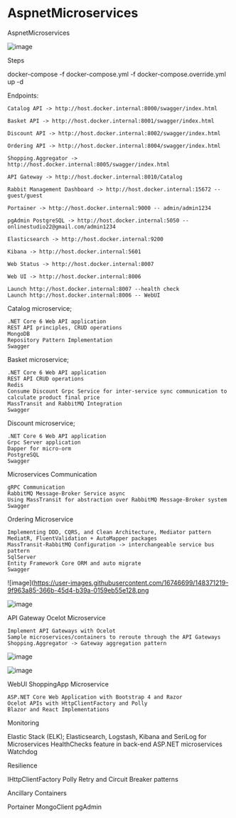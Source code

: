 # AspnetMicroservices
AspnetMicroservices

![image](https://user-images.githubusercontent.com/16746699/148365581-775209a3-1ebc-434c-b95b-d46756aff3d6.png)

Steps

docker-compose -f docker-compose.yml -f docker-compose.override.yml up -d


Endpoints:

    Catalog API -> http://host.docker.internal:8000/swagger/index.html

    Basket API -> http://host.docker.internal:8001/swagger/index.html

    Discount API -> http://host.docker.internal:8002/swagger/index.html

    Ordering API -> http://host.docker.internal:8004/swagger/index.html

    Shopping.Aggregator -> http://host.docker.internal:8005/swagger/index.html

    API Gateway -> http://host.docker.internal:8010/Catalog

    Rabbit Management Dashboard -> http://host.docker.internal:15672 -- guest/guest

    Portainer -> http://host.docker.internal:9000 -- admin/admin1234

    pgAdmin PostgreSQL -> http://host.docker.internal:5050 -- onlinestudio22@gmail.com/admin1234

    Elasticsearch -> http://host.docker.internal:9200

    Kibana -> http://host.docker.internal:5601

    Web Status -> http://host.docker.internal:8007

    Web UI -> http://host.docker.internal:8006

    Launch http://host.docker.internal:8007 --health check
    Launch http://host.docker.internal:8006 -- WebUI




Catalog microservice;

    .NET Core 6 Web API application
    REST API principles, CRUD operations
    MongoDB
    Repository Pattern Implementation
    Swagger

Basket microservice;

    .NET Core 6 Web API application
    REST API CRUD operations
    Redis
    Consume Discount Grpc Service for inter-service sync communication to calculate product final price
    MassTransit and RabbitMQ Integration
    Swagger

Discount microservice;

    .NET Core 6 Web API application
    Grpc Server application
    Dapper for micro-orm
    PostgreSQL
    Swagger

Microservices Communication

    gRPC Communication
    RabbitMQ Message-Broker Service async
    Using MassTransit for abstraction over RabbitMQ Message-Broker system
    Swagger

Ordering Microservice

    Implementing DDD, CQRS, and Clean Architecture, Mediator pattern
    MediatR, FluentValidation + AutoMapper packages
    MassTransit-RabbitMQ Configuration -> interchangeable service bus pattern
    SqlServer
    Entity Framework Core ORM and auto migrate
    Swagger
    
 
 ![image](https://user-images.githubusercontent.com/16746699/148371219-9f963a85-366b-45d4-b39a-0159eb55e128.png
 
 ![image](https://user-images.githubusercontent.com/16746699/148427468-356d4867-fa3a-45c2-a447-a13ea52ac533.png)


API Gateway Ocelot Microservice

    Implement API Gateways with Ocelot
    Sample microservices/containers to reroute through the API Gateways
    Shopping.Aggregator -> Gateway aggregation pattern 

![image](https://user-images.githubusercontent.com/16746699/148507358-203c403e-37b4-499e-b79b-f70f14d9cc3f.png)

![image](https://user-images.githubusercontent.com/16746699/148507860-38994151-9b8f-47e4-af39-1e0564a34459.png)



WebUI ShoppingApp Microservice

    ASP.NET Core Web Application with Bootstrap 4 and Razor
    Ocelot APIs with HttpClientFactory and Polly
    Blazor and React Implementations

Monitoring

   Elastic Stack (ELK); Elasticsearch, Logstash, Kibana and SeriLog for Microservices
   HealthChecks feature in back-end ASP.NET microservices
   Watchdog

Resilience

   IHttpClientFactory
   Polly
   Retry and Circuit Breaker patterns

Ancillary Containers

   Portainer 
   MongoClient
   pgAdmin

